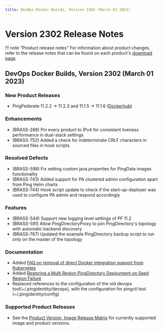 ```yaml
---
title: DevOps Docker Builds, Version 2302 (March 01 2023)
---
```


# Version 2302 Release Notes

!!! note "Product release notes"
For information about product changes, refer to the release notes that can be found on each product's [download page](https://www.pingidentity.com/en/resources/downloads.html).

## DevOps Docker Builds, Version 2302 (March 01 2023)

### New Product Releases
- PingFederate 11.2.2 -> 11.2.3 and 11.1.5 -> 11.1.6 ([Dockerhub](https://hub.docker.com/r/pingidentity/pingfederate))

### Enhancements
- (BRASS-288) Pin every product to IPv4 for consistent liveness performance in dual-stack settings
- (BRASS-752) Added a check for indeterminate CRLF characters in sourced files in hook scripts

### Resolved Defects
- (BRASS-598) Fix setting custom java.properties for PingData images functionality
- (BRASS-743) Added support for PA clustered admin configuration apart from Ping Helm charts
- (BRASS-744) Hook script update to check if the start-up-deployer was used to configure PA admin and respond accordingly

### Features
- (BRASS-544) Support new logging level settings of PF 11.2
- (BRASS-591) Allow PingDirectoryProxy to join PingDirectory's topology with automatic backend discovery
- (BRASS-767) Updated the example PingDirectory backup script to run only on the master of the topology

### Documentation
- Added [FAQ on removal of direct Docker integration support from Kubernetes](https://devops.pingidentity.com/reference/faqs/)
- Added [Restoring a Multi Region PingDirectory Deployment on Seed Region Failure](https://devops.pingidentity.com/deployment/restorePDMultiRegionSeedFailure/)
- Replaced references to the configuration of the old devops tool(~/.pingidentity/devops), with the configuration for pingctl tool (~/.pingidentity/config)

### Supported Product Releases
- See the [Product Version, Image Release Matrix](../docker-images/productVersionMatrix.md)
  for currently supported image and product versions.
